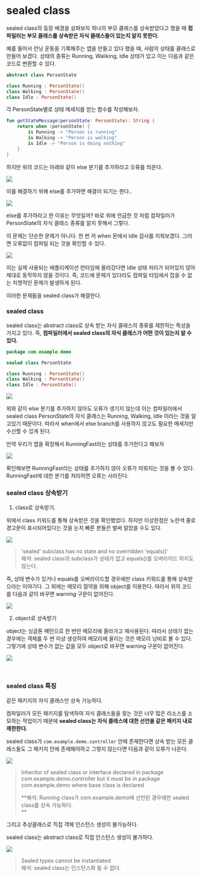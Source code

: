 # sealed class

sealed class의 등장 배경을 살펴보자 하나의 부모 클래스를 상속받았다고 했을 때 **컴파일러는 부모 클래스를 상속받은 자식 클래스들이 있는지 알지 못한다.**

예를 들어서 런닝 운동을 기록해주는 앱을 만들고 있다 했을 때, 사람의 상태를 클래스로 만들어 보겠다. 상태의 종류는 Running, Waliking, Idle 상태가 있고 이는 다음과 같은 코드로 변환할 수 있다.

```kotlin
abstract class PersonState

class Running : PersonState()
class Walking : PersonState()
class Idle : PersonState()
```

각 PersonState별로 상태 메세지를 얻는 함수를 작성해보자.

```kotlin
fun getStateMessage(personState: PersonState): String {
    return when (personState) {
        is Running -> "Person is running"
        is Walking -> "Person is walking"
        is Idle -> "Person is doing nothing"
    }
}
```

하지만 위의 코드는 아래와 같이 else 분기를 추가하라고 오류를 띄운다.

![](https://img1.daumcdn.net/thumb/R1280x0/?scode=mtistory2&fname=https%3A%2F%2Fblog.kakaocdn.net%2Fdn%2Fb2p56T%2Fbtrd5jePobA%2FLnzixISyxpt9dblcUXa58k%2Fimg.png)

이를 해결하기 위해 else를 추가하면 해결이 되기는 한다..

![](https://img1.daumcdn.net/thumb/R1280x0/?scode=mtistory2&fname=https%3A%2F%2Fblog.kakaocdn.net%2Fdn%2Fdrgxol%2Fbtrd05a3Yar%2FkNxxjUKGR2iMjUmYKrEY0k%2Fimg.png)

else를 추가하라고 한 이유는 무엇일까? 바로 위에 언급한 것 처럼 컴파일러가 PersonState의 자식 클래스 종류를 알지 못해서 그렇다.

이 문제는 단순한 문제가 아니다. 한 번 저 when 문에서 Idle 검사를 지워보겠다. 그러면 오류없이 컴파일 되는 것을 확인할 수 있다.

![](https://img1.daumcdn.net/thumb/R1280x0/?scode=mtistory2&fname=https%3A%2F%2Fblog.kakaocdn.net%2Fdn%2Fbf9Ez5%2Fbtrd04JXPSM%2FpnIw4NEQXlvUMOKpnCMmqK%2Fimg.png)

이는 실제 사용되는 애플리케이션 런타임에 올라갔다면 Idle 상태 처리가 되어있지 않아 제대로 동작하지 않을 것이다. 즉, 코드에 문제가 있더라도 컴파일 타임에서 잡을 수 없는 치명적인 문제가 발생하게 된다.

이러한 문제들을 sealed class가 해결한다.

### sealed class

sealed class는 abstract class로 상속 받는 자식 클래스의 종류를 제한하는 특성을 가지고 있다. 즉, **컴파일러에서 sealed class의 자식 클래스가 어떤 것이 있는지 알 수 있다.**

```kotlin
package com.example.demo

sealed class PersonState

class Running : PersonState()
class Walking : PersonState()
class Idle : PersonState()
```

![](https://img1.daumcdn.net/thumb/R1280x0/?scode=mtistory2&fname=https%3A%2F%2Fblog.kakaocdn.net%2Fdn%2FbLcMR4%2Fbtrd642NmG2%2FmmcKRdFK7aOrgPyqK29FJK%2Fimg.png)

위와 같이 else 분기를 추가하지 않아도 오류가 생기지 않는데 이는 컴파일러에서 sealed class PersonState의 자식 클래스는 Running, Walking, Idle 이라는 것을 알고있기 때문이다. 따라서 when에서 else branch를 사용하지 않고도 필요한 메세지만 수신할 수 있게 된다.

만약 우리가 앱을 확장해서 RunningFast라는 상태를 추가한다고 해보자


![](https://img1.daumcdn.net/thumb/R1280x0/?scode=mtistory2&fname=https%3A%2F%2Fblog.kakaocdn.net%2Fdn%2FVA6FL%2Fbtrd2yjiK9F%2FIr9Mg8QNfZr1YwfOZLWf00%2Fimg.png)

확인해보면 RunningFast라는 상태를 추가하지 않아 오류가 띄워지는 것을 볼 수 있다. RunningFast에 대한 분기를 처리하면 오류는 사라진다.

### sealed class 상속받기

1. class로 상속받기.

위에서 class 키워드를 통해 상속받은 것을 확인했었다. 하지만 이상한점은 노란색 줄로 경고문이 표시되어있다는 것을 눈치 빠른 분들은 벌써 알았을 수도 있다.

![](https://img1.daumcdn.net/thumb/R1280x0/?scode=mtistory2&fname=https%3A%2F%2Fblog.kakaocdn.net%2Fdn%2F3ftck%2Fbtrd5kSnFLd%2FzPhNXlKhVRTxduqzjfpgQ0%2Fimg.png)

> 'sealed' subclass has no state and no overridden 'equals()'   
> 해석: sealed class의 subclass가 상태가 없고 equals()를 오버라이드 하지도 않는다.

즉, 상태 변수가 있거나 equals를 오버라이드할 경우에만 class 키워드를 통해 상속받으라는 이야기다. 그 외에는 메모리 절약을 위해 object를 이용한다. 따라서 위의 코드를 다음과 같이 바꾸면 warning 구문이 없어진다.

![](https://img1.daumcdn.net/thumb/R1280x0/?scode=mtistory2&fname=https%3A%2F%2Fblog.kakaocdn.net%2Fdn%2FcFKrgq%2Fbtrd05a3Ybw%2FwPI5I1MLumEczD8jZzCjlk%2Fimg.png)


2. object로 상속받기

object는 싱글톤 패턴으로 한 번만 메모리에 올라가고 재사용된다. 따라서 상태가 없는 경우에는 객체를 두 번 이상 생성하여 메모리에 올리는 것은 메모리 낭비로 볼 수 있다. 그렇기에 상태 변수가 없는 값을 모두 object로 바꾸면 warning 구문이 없어진다.

![](https://img1.daumcdn.net/thumb/R1280x0/?scode=mtistory2&fname=https%3A%2F%2Fblog.kakaocdn.net%2Fdn%2FnvAXB%2Fbtrd2wZ6vSa%2FIMumPdG7HSfzcM0XTs1igK%2Fimg.png)

<br>

### sealed class 특징

같은 패키지의 자식 클래스만 상속 가능하다.

컴파일러가 모든 패키지를 탐색하여 자식 클래스들을 찾는 것은 너무 많은 리소스를 소모하는 작업이기 때문에 **sealed class는 자식 클래스에 대한 선언을 같은 패키지 내로 제한한다.**

sealed class가 `com.example.demo.controller` 안에 존재한다면 상속 받는 모든 클래스들도 그 패키지 안에 존재해야하고 그렇지 않는다면 다음과 같이 오류가 나온다.

![](https://img1.daumcdn.net/thumb/R1280x0/?scode=mtistory2&fname=https%3A%2F%2Fblog.kakaocdn.net%2Fdn%2FbfmNkU%2Fbtrd03j1moY%2FSOwlL7kQKMk3djjOLvBMlK%2Fimg.png)


> Inheritor of sealed class or interface declared in package com.example.demo.controller but it must be in package com.example.demo where base class is declared  
> 
> **해석: Running class가 com.example.demo에 선언된 경우에만 sealed class를 상속 가능하다.  
> **


그리고 추상클래스로 직접 객체 인스턴스 생성이 불가능하다.

sealed class는 abstract class로 직접 인스턴스 생성이 불가하다.

![](https://img1.daumcdn.net/thumb/R1280x0/?scode=mtistory2&fname=https%3A%2F%2Fblog.kakaocdn.net%2Fdn%2FbdjeDu%2Fbtrd026sBQO%2FBEoAuelJGRN14tMUKeXpj1%2Fimg.png)

> Sealed types cannot be instantiated  
> 해석: sealed class는 인스턴스화 될 수 없다.
